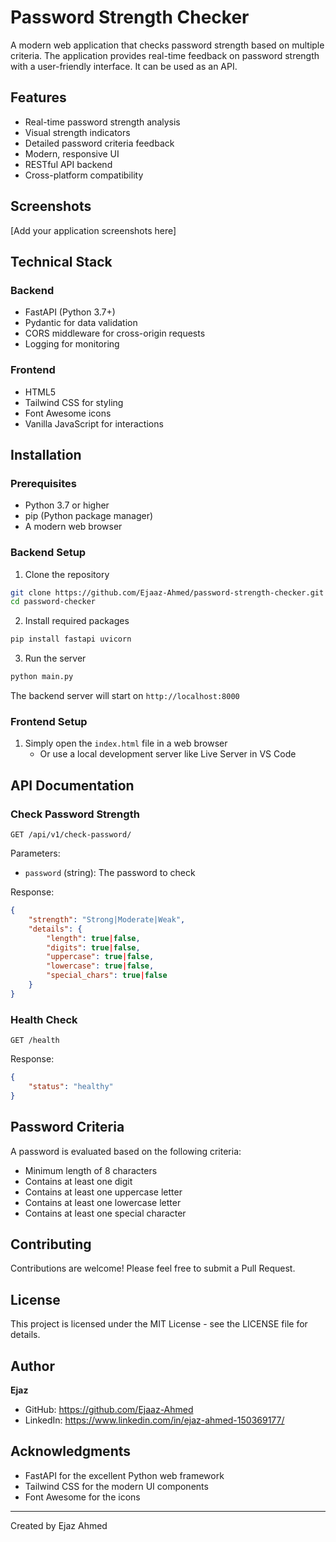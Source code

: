 # Password Strength Checker

A modern web application that checks password strength based on multiple criteria. The application provides real-time feedback on password strength with a user-friendly interface. It can be used as an API.

## Features

- Real-time password strength analysis
- Visual strength indicators
- Detailed password criteria feedback
- Modern, responsive UI
- RESTful API backend
- Cross-platform compatibility

## Screenshots

[Add your application screenshots here]

## Technical Stack

### Backend
- FastAPI (Python 3.7+)
- Pydantic for data validation
- CORS middleware for cross-origin requests
- Logging for monitoring

### Frontend
- HTML5
- Tailwind CSS for styling
- Font Awesome icons
- Vanilla JavaScript for interactions

## Installation

### Prerequisites
- Python 3.7 or higher
- pip (Python package manager)
- A modern web browser

### Backend Setup

1. Clone the repository
```bash
git clone https://github.com/Ejaaz-Ahmed/password-strength-checker.git
cd password-checker
```

2. Install required packages
```bash
pip install fastapi uvicorn
```

3. Run the server
```bash
python main.py
```

The backend server will start on `http://localhost:8000`

### Frontend Setup

1. Simply open the `index.html` file in a web browser
   - Or use a local development server like Live Server in VS Code

## API Documentation

### Check Password Strength

```
GET /api/v1/check-password/
```

Parameters:
- `password` (string): The password to check

Response:
```json
{
    "strength": "Strong|Moderate|Weak",
    "details": {
        "length": true|false,
        "digits": true|false,
        "uppercase": true|false,
        "lowercase": true|false,
        "special_chars": true|false
    }
}
```

### Health Check

```
GET /health
```

Response:
```json
{
    "status": "healthy"
}
```

## Password Criteria

A password is evaluated based on the following criteria:
- Minimum length of 8 characters
- Contains at least one digit
- Contains at least one uppercase letter
- Contains at least one lowercase letter
- Contains at least one special character

## Contributing

Contributions are welcome! Please feel free to submit a Pull Request.

## License

This project is licensed under the MIT License - see the LICENSE file for details.

## Author

**Ejaz**
- GitHub: https://github.com/Ejaaz-Ahmed
- LinkedIn: https://www.linkedin.com/in/ejaz-ahmed-150369177/

## Acknowledgments

- FastAPI for the excellent Python web framework
- Tailwind CSS for the modern UI components
- Font Awesome for the icons

---
Created by Ejaz Ahmed
